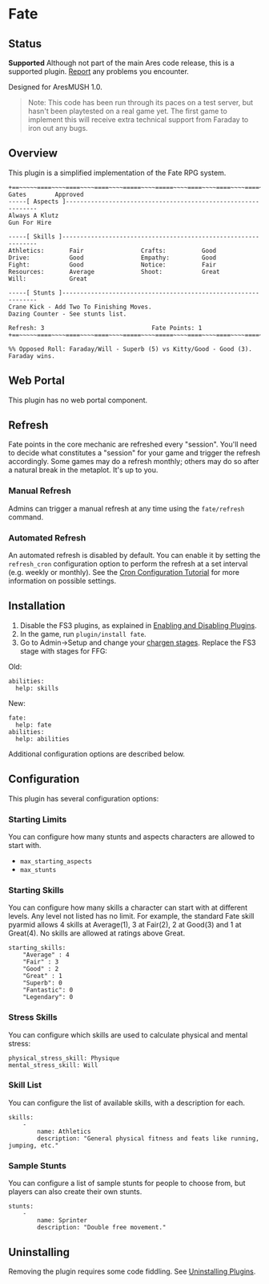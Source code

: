 # Fate

## Status

**Supported**  Although not part of the main Ares code release, this is a supported plugin.  [Report](https://aresmush.com/feedback) any problems you encounter.

Designed for AresMUSH 1.0.

> Note: This code has been run through its paces on a test server, but hasn't been playtested on a real game yet.   The first game to implement this will receive extra technical support from Faraday to iron out any bugs.


## Overview

This plugin is a simplified implementation of the Fate RPG system.  

    +==~~~~~====~~~~====~~~~====~~~~=====~~~~=====~~~~====~~~~====~~~~====~~~~~==+
    Gates        Approved        
    -----[ Aspects ]--------------------------------------------------------------
    Always A Klutz
    Gun For Hire
    
    -----[ Skills ]---------------------------------------------------------------
    Athletics:       Fair                Crafts:          Good                
    Drive:           Good                Empathy:         Good                
    Fight:           Good                Notice:          Fair                
    Resources:       Average             Shoot:           Great               
    Will:            Great               

    -----[ Stunts ]---------------------------------------------------------------
    Crane Kick - Add Two To Finishing Moves.
    Dazing Counter - See stunts list.

    Refresh: 3                              Fate Points: 1
    +==~~~~~====~~~~====~~~~====~~~~=====~~~~=====~~~~====~~~~====~~~~====~~~~~==+

    %% Opposed Roll: Faraday/Will - Superb (5) vs Kitty/Good - Good (3).  Faraday wins.

## Web Portal

This plugin has no web portal component.

## Refresh

Fate points in the core mechanic are refreshed every "session".  You'll need to decide what constitutes a "session" for your game and trigger the refresh accordingly.  Some games may do a refresh monthly; others may do so after a natural break in the metaplot.  It's up to you.

### Manual Refresh

Admins can trigger a manual refresh at any time using the `fate/refresh` command.

### Automated Refresh

An automated refresh is disabled by default.  You can enable it by setting the `refresh_cron` configuration option to perform the refresh at a set interval (e.g. weekly or monthly).  See the [Cron Configuration Tutorial](https://www.aresmush.com/tutorials/code/cron/) for more information on possible settings.

## Installation

1. Disable the FS3 plugins, as explained in [Enabling and Disabling Plugins](https://aresmush.com/tutorials/config/plugins/).
2. In the game, run `plugin/install fate`.
3. Go to Admin->Setup and change your [chargen stages](https://aresmush.com/tutorials/config/chargen.html).  Replace the FS3 stage with stages for FFG:

Old:

    abilities:
      help: skills

New:

    fate:
      help: fate
    abilities:
      help: abilities

Additional configuration options are described below.

## Configuration

This plugin has several configuration options:

### Starting Limits

You can configure how many stunts and aspects characters are allowed to start with.

* `max_starting_aspects`
* `max_stunts`

### Starting Skills

You can configure how many skills a character can start with at different levels.  Any level not listed has no limit.  For example, the standard Fate skill pyarmid allows 4 skills at Average(1), 3 at Fair(2), 2 at Good(3) and 1 at Great(4).  No skills are allowed at ratings above Great.

    starting_skills:
        "Average" : 4
        "Fair" : 3
        "Good" : 2
        "Great" : 1
        "Superb": 0
        "Fantastic": 0
        "Legendary": 0

### Stress Skills

You can configure which skills are used to calculate physical and mental stress:

    physical_stress_skill: Physique
    mental_stress_skill: Will

### Skill List

You can configure the list of available skills, with a description for each.

    skills:
        - 
            name: Athletics
            description: "General physical fitness and feats like running, jumping, etc."

### Sample Stunts

You can configure a list of sample stunts for people to choose from, but players can also create their own stunts.

    stunts:
        - 
            name: Sprinter
            description: "Double free movement."

## Uninstalling

Removing the plugin requires some code fiddling.  See [Uninstalling Plugins](https://www.aresmush.com/tutorials/code/extras.html#uninstalling-plugins).